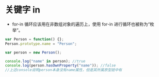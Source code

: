 # 关键字 in
- for-in 循环应该用在非数组对象的遍历上，使用 for-in 进行循环也被称为“枚举”。

```js
var Person = function() {};
Person.prototype.name = "Person";

var person = new Person();

console.log("name" in person); //true
console.log(person.hasOwnProperty("name")); //false
//上述console说明person本身没有name属性，但是其所属原型链中有
```